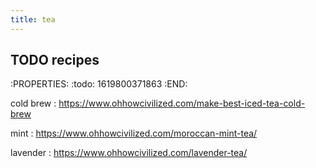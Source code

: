 ```yaml
---
title: tea
---
```


## TODO recipes
:PROPERTIES:
:todo: 1619800371863
:END:

cold brew 
: https://www.ohhowcivilized.com/make-best-iced-tea-cold-brew

mint
: https://www.ohhowcivilized.com/moroccan-mint-tea/

lavender
: https://www.ohhowcivilized.com/lavender-tea/
